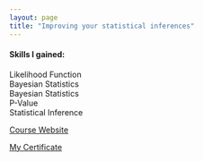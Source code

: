 ```yaml
---
layout: page
title: "Improving your statistical inferences"
---
```


#### Skills I gained:
Likelihood Function  
Bayesian Statistics  
Bayesian Statistics  
P-Value  
Statistical Inference  

[Course Website](https://www.coursera.org/learn/statistical-inferences)

[My Certificate](https://www.coursera.org/account/accomplishments/certificate/DT2LN63SAT4K)
